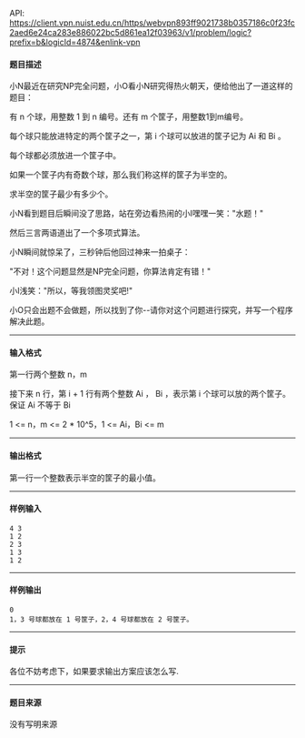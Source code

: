 API: https://client.vpn.nuist.edu.cn/https/webvpn893ff9021738b0357186c0f23fc2aed6e24ca283e886022bc5d861ea12f03963/v1/problem/logic?prefix=b&logicId=4874&enlink-vpn

#### 题目描述

小N最近在研究NP完全问题，小O看小N研究得热火朝天，便给他出了一道这样的题目：

有 n 个球，用整数 1 到 n 编号。还有 m 个筐子，用整数1到m编号。

每个球只能放进特定的两个筐子之一，第 i 个球可以放进的筐子记为 Ai 和 Bi 。

每个球都必须放进一个筐子中。

如果一个筐子内有奇数个球，那么我们称这样的筐子为半空的。

求半空的筐子最少有多少个。

小N看到题目后瞬间没了思路，站在旁边看热闹的小I嘿嘿一笑："水题！"

然后三言两语道出了一个多项式算法。

小N瞬间就惊呆了，三秒钟后他回过神来一拍桌子：

"不对！这个问题显然是NP完全问题，你算法肯定有错！"

小I浅笑："所以，等我领图灵奖吧!"

小O只会出题不会做题，所以找到了你--请你对这个问题进行探究，并写一个程序解决此题。

---

#### 输入格式

第一行两个整数 n，m

接下来 n 行，第 i + 1 行有两个整数 Ai ， Bi ，表示第 i 个球可以放的两个筐子。保证 Ai 不等于 Bi

1 <= n，m <= 2 \* 10^5，1 <= Ai，Bi <= m

---

#### 输出格式

第一行一个整数表示半空的筐子的最小值。

---

#### 样例输入
```
4 3
1 2
2 3
1 3
1 2
```

---

#### 样例输出
```
0
1，3 号球都放在 1 号筐子，2，4 号球都放在 2 号筐子。
```

---

#### 提示

各位不妨考虑下，如果要求输出方案应该怎么写.

---

#### 题目来源

没有写明来源